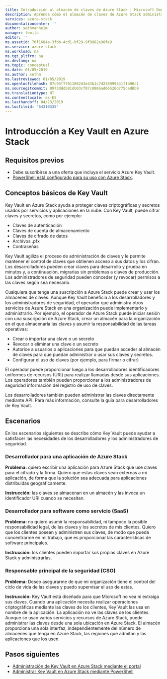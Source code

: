 ```yaml
---
title: Introducción al almacén de claves de Azure Stack | Microsoft Docs
description: Aprenda cómo el almacén de claves de Azure Stack administra claves y secretos
services: azure-stack
documentationcenter: ''
author: sethmanheim
manager: femila
editor: ''
ms.assetid: 70f1684a-3fbb-4cd1-bf29-9f9882e98fe9
ms.service: azure-stack
ms.workload: na
ms.tgt_pltfrm: na
ms.devlang: na
ms.topic: conceptual
ms.date: 01/05/2019
ms.author: sethm
ms.lastreviewed: 01/05/2019
ms.openlocfilehash: 87c93f77011082d3e43b1c7d238999441f1b90c1
ms.sourcegitcommit: 0973dddb81db03cf07c8966ad66526d775ced8b9
ms.translationtype: HT
ms.contentlocale: es-ES
ms.lasthandoff: 04/23/2019
ms.locfileid: "64310335"
---
```

# <a name="introduction-to-key-vault-in-azure-stack"></a>Introducción a Key Vault en Azure Stack

## <a name="prerequisites"></a>Requisitos previos

* Debe suscribirse a una oferta que incluya el servicio Azure Key Vault.  
* [PowerShell está configurado para su uso con Azure Stack](azure-stack-powershell-configure-user.md).

## <a name="key-vault-basics"></a>Conceptos básicos de Key Vault

Key Vault en Azure Stack ayuda a proteger claves criptográficas y secretos usados por servicios y aplicaciones en la nube. Con Key Vault, puede cifrar claves y secretos, como por ejemplo:

* Claves de autenticación
* Claves de cuenta de almacenamiento
* Claves de cifrado de datos
* Archivos .pfx
* Contraseñas

Key Vault agiliza el proceso de administración de claves y le permite mantener el control de claves que obtienen acceso a sus datos y los cifran. Los desarrolladores pueden crear claves para desarrollo y prueba en minutos y, a continuación, migrarlas sin problemas a claves de producción. Los administradores de seguridad pueden conceder (y revocar) permisos a las claves según sea necesario.

Cualquiera que tenga una suscripción a Azure Stack puede crear y usar los almacenes de claves. Aunque Key Vault beneficia a los desarrolladores y los administradores de seguridad, el operador que administra otros servicios de Azure Stack en una organización puede implementarlo y administrarlo. Por ejemplo, el operador de Azure Stack puede iniciar sesión con una suscripción de Azure Stack, crear un almacén para la organización en el que almacenaría las claves y asumir la responsabilidad de las tareas operativas:

* Crear o importar una clave o un secreto
* Revocar o eliminar una clave o un secreto
* Autorice a usuarios o aplicaciones para que puedan acceder al almacén de claves para que puedan administrar o usar sus claves y secretos.
* Configurar el uso de claves (por ejemplo, para firmar o cifrar)

El operador puede proporcionar luego a los desarrolladores identificadores uniformes de recursos (URI) para realizar llamadas desde sus aplicaciones. Los operadores también pueden proporcionar a los administradores de seguridad información del registro de uso de claves.

Los desarrolladores también pueden administrar las claves directamente mediante API. Para más información, consulte la guía para desarrolladores de Key Vault.

## <a name="scenarios"></a>Escenarios

En los escenarios siguientes se describe cómo Key Vault puede ayudar a satisfacer las necesidades de los desarrolladores y los administradores de seguridad.

### <a name="developer-for-an-azure-stack-application"></a>Desarrollador para una aplicación de Azure Stack

**Problema:** quiero escribir una aplicación para Azure Stack que use claves para el cifrado y la firma. Quiero que estas claves sean externas a mi aplicación, de forma que la solución sea adecuada para aplicaciones distribuidas geográficamente.

**Instrucción:** las claves se almacenan en un almacén y las invoca un identificador URI cuando se necesitan.

### <a name="developer-for-software-as-a-service-saas"></a>Desarrollador para software como servicio (SaaS)

**Problema:** no quiero asumir la responsabilidad, ni tampoco la posible responsabilidad legal, de las claves y los secretos de mis clientes. Quiero que los clientes posean y administren sus claves, de modo que pueda concentrarme en mi trabajo, que es proporcionar las características de software principales.

**Instrucción:** los clientes pueden importar sus propias claves en Azure Stack y administrarlas.

### <a name="chief-security-officer-cso"></a>Responsable principal de la seguridad (CSO)

**Problema:** Deseo asegurarme de que mi organización tiene el control del ciclo de vida de las claves y puedo supervisar el uso de estas.

**Instrucción:** Key Vault está diseñado para que Microsoft no vea ni extraiga sus claves. Cuando una aplicación necesita realizar operaciones criptográficas mediante las claves de los clientes, Key Vault las usa en nombre de la aplicación. La aplicación no ve las claves de los clientes. Aunque se usan varios servicios y recursos de Azure Stack, puede administrar las claves desde una sola ubicación en Azure Stack. El almacén proporciona una sola interfaz, independientemente del número de almacenes que tenga en Azure Stack, las regiones que admitan y las aplicaciones que los usen.

## <a name="next-steps"></a>Pasos siguientes

* [Administración de Key Vault en Azure Stack mediante el portal](azure-stack-key-vault-manage-portal.md)  
* [Administrar Key Vault en Azure Stack mediante PowerShell](azure-stack-key-vault-manage-powershell.md)

